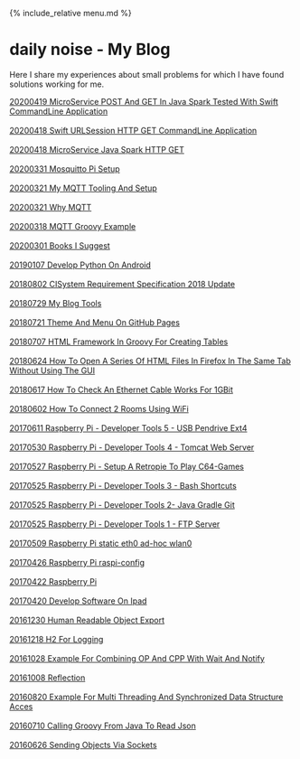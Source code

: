 {% include_relative menu.md %}

# daily noise - My Blog

Here I share my experiences about small problems for which I have found solutions working for me.


[20200419 MicroService POST And GET In Java Spark Tested With Swift CommandLine Application](20200419_MicroService_POST_And_GET_In_Java_Spark_Tested_With_Swift_CommandLine_Application.md)<br/><br/>
[20200418 Swift URLSession HTTP GET CommandLine Application](20200418_Swift_URLSession_HTTP_GET_CommandLine_Application.md)<br/><br/>
[20200418 MicroService Java Spark HTTP GET](20200418_MicroService_Java_Spark_HTTP_GET.md)<br/><br/>
[20200331 Mosquitto Pi Setup](20200331_Mosquitto_Pi_Setup.md)<br/><br/>
[20200321 My MQTT Tooling And Setup](20200321_My_MQTT_Tooling_And_Setup.md)<br/><br/>
[20200321 Why MQTT](20200321_Why_MQTT.md)<br/><br/>
[20200318 MQTT Groovy Example](20200318_MQTT_Groovy_Example.md)<br/><br/>
[20200301 Books I Suggest](20200301_Books_I_Suggest.md)<br/><br/>
[20190107 Develop Python On Android](20190107_Develop_Python_On_Android.md)<br/><br/>
[20180802 CISystem Requirement Specification 2018 Update](20180802_CISystem_Requirement_Specification_2018_Update.md)<br/><br/>
[20180729 My Blog Tools](20180729_My_Blog_Tools.md)<br/><br/>
[20180721 Theme And Menu On GitHub Pages](20180721_Theme_And_Menu_On_GitHub_Pages.md)<br/><br/>
[20180707 HTML Framework In Groovy For Creating Tables](20180707_HTML_Framework_In_Groovy_For_Creating_Tables.md)<br/><br/>
[20180624 How To Open A Series Of HTML Files In Firefox In The Same Tab Without Using The GUI](20180624_How_To_Open_A_Series_Of_HTML_Files_In_Firefox_In_The_Same_Tab_Without_Using_The_GUI.md)<br/><br/>
[20180617 How To Check An Ethernet Cable Works For 1GBit](20180617_How_To_Check_An_Ethernet_Cable_Works_For_1GBit.md)<br/><br/>
[20180602 How To Connect 2 Rooms Using WiFi](20180602_How_To_Connect_2_Rooms_Using_WiFi.md)<br/><br/>
[20170611 Raspberry Pi - Developer Tools 5 - USB Pendrive Ext4](20170611_Raspberry_Pi_-_Developer_Tools_5_-_USB_Pendrive_Ext4.md)<br/><br/>
[20170530 Raspberry Pi - Developer Tools 4 - Tomcat Web Server](20170530_Raspberry_Pi_-_Developer_Tools_4_-_Tomcat_Web_Server.md)<br/><br/>
[20170527 Raspberry Pi - Setup A Retropie To Play C64-Games](20170527_Raspberry_Pi_-_Setup_A_Retropie_To_Play_C64-Games.md)<br/><br/>
[20170525 Raspberry Pi - Developer Tools 3 - Bash Shortcuts](20170525_Raspberry_Pi_-_Developer_Tools_3_-_Bash_Shortcuts.md)<br/><br/>
[20170525 Raspberry Pi - Developer Tools 2- Java Gradle Git](20170525_Raspberry_Pi_-_Developer_Tools_2-_Java_Gradle_Git.md)<br/><br/>
[20170525 Raspberry Pi - Developer Tools 1 - FTP Server](20170525_Raspberry_Pi_-_Developer_Tools_1_-_FTP_Server.md)<br/><br/>
[20170509 Raspberry Pi static eth0 ad-hoc wlan0](20170509_Raspberry_Pi_static_eth0_ad-hoc_wlan0.md)<br/><br/>
[20170426 Raspberry Pi raspi-config](20170426_Raspberry_Pi_raspi-config.md)<br/><br/>
[20170422 Raspberry Pi](20170422_Raspberry_Pi.md)<br/><br/>
[20170420 Develop Software On Ipad](20170420_Develop_Software_On_Ipad.md)<br/><br/>
[20161230 Human Readable Object Export](20161230_Human_Readable_Object_Export.md)<br/><br/>
[20161218 H2 For Logging](20161218_H2_For_Logging.md)<br/><br/>
[20161028 Example For Combining OP And CPP With Wait And Notify](20161028_Example_For_Combining_OP_And_CPP_With_Wait_And_Notify.md)<br/><br/>
[20161008 Reflection](20161008_Reflection.md)<br/><br/>
[20160820 Example For Multi Threading And Synchronized Data Structure Acces](20160820_Example_For_Multi_Threading_And_Synchronized_Data_Structure_Acces.md)<br/><br/>
[20160710 Calling Groovy From Java To Read Json](20160710_Calling_Groovy_From_Java_To_Read_Json.md)<br/><br/>
[20160626 Sending Objects Via Sockets](20160626_Sending_Objects_Via_Sockets.md)<br/><br/>

